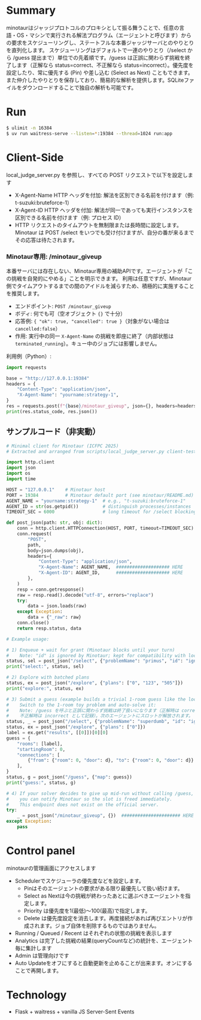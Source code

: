 # Summary
minotaurはジャッジプロトコルのプロキシとして振る舞うことで、任意の言語・OS・マシンで実行される解法プログラム（エージェントと呼びます）からの要求をスケジューリングし、ステートフルな本番ジャッジサーバとのやりとりを直列化します。
スケジューリングはデフォルトで一連のやりとり（/select から /guess 提出まで）単位での先着順です。/guess は正誤に関わらず挑戦を終了します（正解なら status=correct、不正解なら status=incorrect）。優先度を設定したり、常に優先する (Pin) や差し込む (Select as Next) こともできます。
また仲介したやりとりを保存しており、簡易的な解析を提供します。SQLiteファイルをダウンロードすることで独自の解析も可能です。

# Run
```bash
$ ulimit -n 16384
$ uv run waitress-serve --listen=*:19384 --thread=1024 run:app
```

# Client-Side
local_judge_server.py を参照し、すべての POST リクエストで以下を設定します
- X-Agent-Name HTTP ヘッダを付加: 解法を区別できる名前を付けます（例: t-suzuki:bruteforce-1）
- X-Agent-ID HTTP ヘッダを付加: 解法が同一であっても実行インスタンスを区別できる名前を付けます（例: プロセス ID）
- HTTP リクエストのタイムアウトを無制限または長時間に設定します。Minotaur は POST /select をいつでも受け付けますが、自分の番が来るまでその応答は待たされます。

### Minotaur専用: /minotaur_giveup
本番サーバには存在しない、Minotaur専用の補助APIです。エージェントが「この挑戦を自発的にやめる」ことを明示できます。
利用は任意ですが、Minotaur側でタイムアウトするまでの間のアイドルを減らすため、積極的に実施することを推奨します。

- エンドポイント: `POST /minotaur_giveup`
- ボディ: 何でも可（空オブジェクト `{}` で十分）
- 応答例: `{ "ok": true, "cancelled": true }`（対象がない場合は `cancelled:false`）
- 作用: 実行中の同一 `X-Agent-Name` の挑戦を即座に終了（内部状態は `terminated_running`）。キュー中のジョブには影響しません。

利用例（Python）:
```python
import requests

base = "http://127.0.0.1:19384"
headers = {
    "Content-Type": "application/json",
    "X-Agent-Name": "yourname:strategy-1",
}
res = requests.post(f"{base}/minotaur_giveup", json={}, headers=headers, timeout=10)
print(res.status_code, res.json())
```

## サンプルコード（非実動）
```python
# Minimal client for Minotaur (ICFPC 2025)
# Extracted and arranged from scripts/local_judge_server.py client-test

import http.client
import json
import os
import time

HOST = "127.0.0.1"    # Minotaur host
PORT = 19384          # Minotaur default port (see minotaur/README.md)
AGENT_NAME = "yourname:strategy-1"  # e.g., "t-suzuki:bruteforce-1"     ###################### HERE
AGENT_ID = str(os.getpid())         # distinguish processes/instances   ###################### HERE
TIMEOUT_SEC = 6000                  # long timeout for /select blocking ###################### HERE

def post_json(path: str, obj: dict):
    conn = http.client.HTTPConnection(HOST, PORT, timeout=TIMEOUT_SEC)
    conn.request(
        "POST",
        path,
        body=json.dumps(obj),
        headers={
            "Content-Type": "application/json",
            "X-Agent-Name": AGENT_NAME,  #################### HERE
            "X-Agent-ID": AGENT_ID,      #################### HERE
        },
    )
    resp = conn.getresponse()
    raw = resp.read().decode("utf-8", errors="replace")
    try:
        data = json.loads(raw)
    except Exception:
        data = {"_raw": raw}
    conn.close()
    return resp.status, data

# Example usage:

# 1) Enqueue + wait for grant (Minotaur blocks until your turn)
#    Note: "id" is ignored by Minotaur; kept for compatibility with local judge.
status, sel = post_json("/select", {"problemName": "primus", "id": "ignored"})
print("select:", status, sel)

# 2) Explore with batched plans
status, ex = post_json("/explore", {"plans": ["0", "123", "505"]})
print("explore:", status, ex)

# 3) Submit a guess (example builds a trivial 1-room guess like the local judge demo)
#    Switch to the 1-room toy problem and auto-solve it:
#    Note: /guess を呼ぶと正誤に関わらず挑戦は終了扱いになります（正解時は correct、
#    不正解時は incorrect として記録）。次のエージェントにスロットが解放されます。
status, _ = post_json("/select", {"problemName": "superdumb", "id": "ignored"})
status, ex = post_json("/explore", {"plans": ["0"]})
label = ex.get("results", [[0]])[0][0]
guess = {
    "rooms": [label],
    "startingRoom": 0,
    "connections": [
        {"from": {"room": 0, "door": d}, "to": {"room": 0, "door": d}} for d in range(6)
    ],
}
status, g = post_json("/guess", {"map": guess})
print("guess:", status, g)

# 4) If your solver decides to give up mid-run without calling /guess,
#    you can notify Minotaur so the slot is freed immediately.
#    This endpoint does not exist on the official server.
try:
    _ = post_json("/minotaur_giveup", {})  ###################### HERE
except Exception:
    pass

```

# Control panel
minotaurの管理画面にアクセスします
- Schedulerでスケジューラの優先度などを設定します。
  - Pinはそのエージェントの要求がある限り最優先して扱い続けます。
  - Select as Nextは今の挑戦が終わったあとに選ぶべきエージェントを指定します。
  - Priority は優先度を1(最低)～100(最高)で指定します。
  - Delete は優先度設定を消去します。再度接続があれば再びエントリが作成されます。ジョブ自体を削除するものではありません。
- Running / Queued / Recent はそれぞれの状態の挑戦を表示します
- Analytics は完了した挑戦の結果(queryCountなど)の統計を、エージェント毎に集計します
- Admin は管理向けです
- Auto Updateをオフにすると自動更新を止めることが出来ます。オンにすることで再開します。

# Technology
- Flask + waitress + vanilla JS Server-Sent Events
